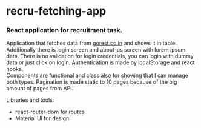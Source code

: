 # recru-fetching-app

### React application for recruitment task.  
Application that fetches data from [gorest.co.in](https://gorest.co.in/)  and shows it in table. Additionally there is login screen and about-us screen with lorem ipsum data. There is no validation for login credentials, you can login with dummy data or just click on login. Authentication is made by localStorage and react hooks.  
Components are functional and class also for showing that I can manage both types. 
Pagination is made static to 10 pages because of the big amount of pages from API.

Libraries and tools:
- react-router-dom for routes
- Material UI for design
